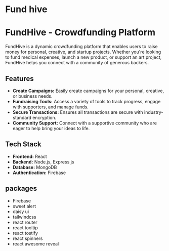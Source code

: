 # Fund hive

# FundHive - Crowdfunding Platform

FundHive is a dynamic crowdfunding platform that enables users to raise money for personal, creative, and startup projects. Whether you're looking to fund medical expenses, launch a new product, or support an art project, FundHive helps you connect with a community of generous backers.

## Features

- **Create Campaigns:** Easily create campaigns for your personal, creative, or business needs.
- **Fundraising Tools:** Access a variety of tools to track progress, engage with supporters, and manage funds.
- **Secure Transactions:** Ensures all transactions are secure with industry-standard encryption.
- **Community Support:** Connect with a supportive community who are eager to help bring your ideas to life.

## Tech Stack

- **Frontend:** React
- **Backend:** Node.js, Express.js
- **Database:** MongoDB
- **Authentication:** Firebase

## packages

- Firebase
- sweet alert
- daisy ui
- tailwindcss
- react router
- react tooltip
- react tostify
- react spinners
- react awesome reveal
